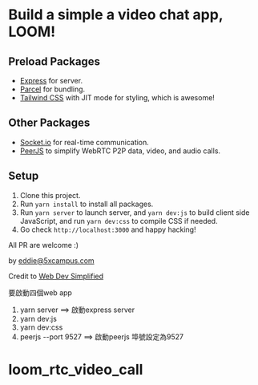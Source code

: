# Build a simple a video chat app, LOOM!

## Preload Packages

- [Express](https://expressjs.com/) for server.
- [Parcel](https://parceljs.org/) for bundling.
- [Tailwind CSS](https://tailwindcss.com/) with JIT mode for styling, which is awesome!

## Other Packages

- [Socket.io](https://socket.io/) for real-time communication.
- [PeerJS](https://peerjs.com/) to simplify WebRTC P2P data, video, and audio calls.

## Setup

1. Clone this project.
2. Run `yarn install` to install all packages.
3. Run `yarn server` to launch server, and `yarn dev:js` to build client side JavaScript, and run `yarn dev:css` to compile CSS if needed.
4. Go check `http://localhost:3000` and happy hacking!

All PR are welcome :)

by eddie@5xcampus.com

Credit to [Web Dev Simplified](https://www.youtube.com/channel/UCFbNIlppjAuEX4znoulh0Cw)



要啟動四個web app
1. yarn server  ==> 啟動express server
2. yarn dev:js
3. yarn dev:css
4. peerjs --port 9527 ==> 啟動peerjs 埠號設定為9527
# loom_rtc_video_call
